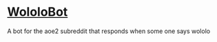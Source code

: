 # [WololoBot](https://wololobot.herokuapp.com/)
A bot for the aoe2 subreddit that responds when some one says wololo
